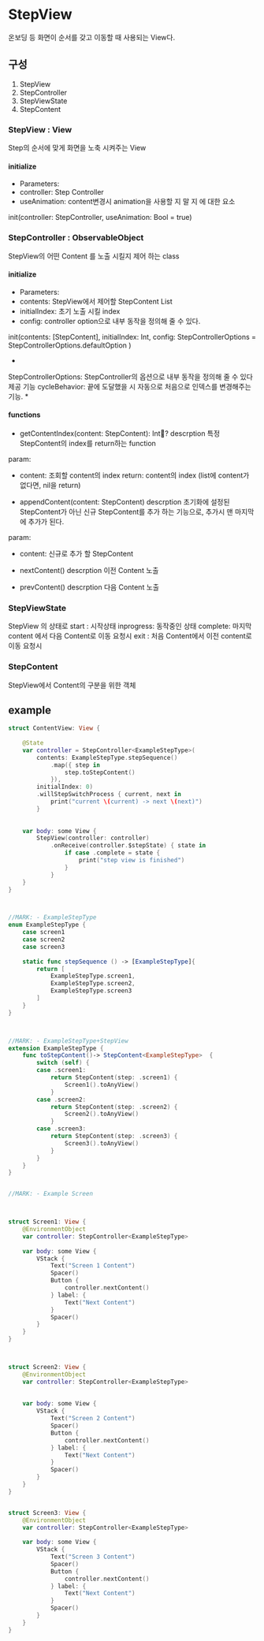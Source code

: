 # StepView

온보딩 등 화면이 순서를 갖고 이동할 때 사용되는 View다.

## 구성
1. StepView
2. StepController
3. StepViewState
4. StepContent

### StepView : View
Step의 순서에 맞게 화면을 노축 시켜주는 View

#### initialize
- Parameters:
 - controller: Step Controller
 - useAnimation: content변경시 animation을 사용할 지 말 지 에 대한 요소
 
init(controller: StepController<T>, useAnimation: Bool = true) 

### StepController : ObservableObject

StepView의 어떤 Content 를 노출 시킬지 제어 하는 class

#### initialize
- Parameters:
 - contents: StepView에서 제어할 StepContent List 
 - initialIndex: 초기 노출 시킬 index
 - config: controller option으로 내부 동작을 정의해 줄 수 있다.
 
init(contents: [StepContent<T>], initialIndex: Int, config: StepControllerOptions = StepControllerOptions.defaultOption )

*
StepControllerOptions: StepController의 옵션으로 내부 동작을 정의해 줄 수 있다
제공 기능
cycleBehavior: 끝에 도달했을 시 자동으로 처음으로 인덱스를 변경해주는 기능.
*

#### functions

- getContentIndex(content: StepContent<T>): Int?
descrption
특정 StepContent의 index를 return하는 function

param: 
- content: 조회할 content의 index
return: content의 index (list에 content가 없다면, nil을 return)

- appendContent(content: StepContent<T>)
descrption
초기화에 설정된 StepContent가 아닌 신규 StepContent를 추가 하는 기능으로, 추가시 맨 마지막에 추가가 된다.

param: 
- content: 신규로 추가 할 StepContent

- nextContent()
descrption
이전 Content 노출

- prevContent()
descrption
다음 Content 노출

### StepViewState

StepView 의 상태로
start : 시작상태
inprogress: 동작중인 상태
complete: 마지막 content 에서 다음 Content로 이동 요청시
exit : 처음 Content에서 이전 content로 이동 요청시


### StepContent
StepView에서 Content의 구분을 위한 객체

## example

``` Swift 
struct ContentView: View {
    
    @State
    var controller = StepController<ExampleStepType>(
        contents: ExampleStepType.stepSequence()
            .map({ step in
                step.toStepContent()
            }),
        initialIndex: 0)
        .willStepSwitchProcess { current, next in
            print("current \(current) -> next \(next)")
        }
    
    
    var body: some View {
        StepView(controller: controller)
            .onReceive(controller.$stepState) { state in
                if case .complete = state {
                    print("step view is finished")
                }
            }
    }
}



//MARK: - ExampleStepType
enum ExampleStepType {
    case screen1
    case screen2
    case screen3
    
    static func stepSequence () -> [ExampleStepType]{
        return [
            ExampleStepType.screen1,
            ExampleStepType.screen2,
            ExampleStepType.screen3
        ]
    }
}



//MARK: - ExampleStepType+StepView
extension ExampleStepType {
    func toStepContent()-> StepContent<ExampleStepType>  {
        switch (self) {
        case .screen1:
            return StepContent(step: .screen1) {
                Screen1().toAnyView()
            }
        case .screen2:
            return StepContent(step: .screen2) {
                Screen2().toAnyView()
            }
        case .screen3:
            return StepContent(step: .screen3) {
                Screen3().toAnyView()
            }
        }
    }
}


//MARK: - Example Screen



struct Screen1: View {
    @EnvironmentObject
    var controller: StepController<ExampleStepType>
    
    var body: some View {
        VStack {
            Text("Screen 1 Content")
            Spacer()
            Button {
                controller.nextContent()
            } label: {
                Text("Next Content")
            }
            Spacer()
        }
    }
}



struct Screen2: View {
    @EnvironmentObject
    var controller: StepController<ExampleStepType>
    
    
    var body: some View {
        VStack {
            Text("Screen 2 Content")
            Spacer()
            Button {
                controller.nextContent()
            } label: {
                Text("Next Content")
            }
            Spacer()
        }
    }
}


struct Screen3: View {
    @EnvironmentObject
    var controller: StepController<ExampleStepType>
    
    var body: some View {
        VStack {
            Text("Screen 3 Content")
            Spacer()
            Button {
                controller.nextContent()
            } label: {
                Text("Next Content")
            }
            Spacer()
        }
    }
}

```
